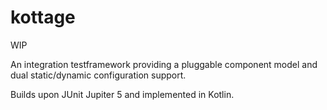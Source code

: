 # kottage
WIP 

An integration testframework providing a pluggable component model and dual static/dynamic configuration support. 

Builds upon JUnit Jupiter 5 and implemented in Kotlin.
